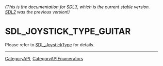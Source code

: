 ###### (This is the documentation for SDL3, which is the current stable version. [SDL2](https://wiki.libsdl.org/SDL2/) was the previous version!)
# SDL_JOYSTICK_TYPE_GUITAR

Please refer to [SDL_JoystickType](SDL_JoystickType) for details.

----
[CategoryAPI](CategoryAPI), [CategoryAPIEnumerators](CategoryAPIEnumerators)

